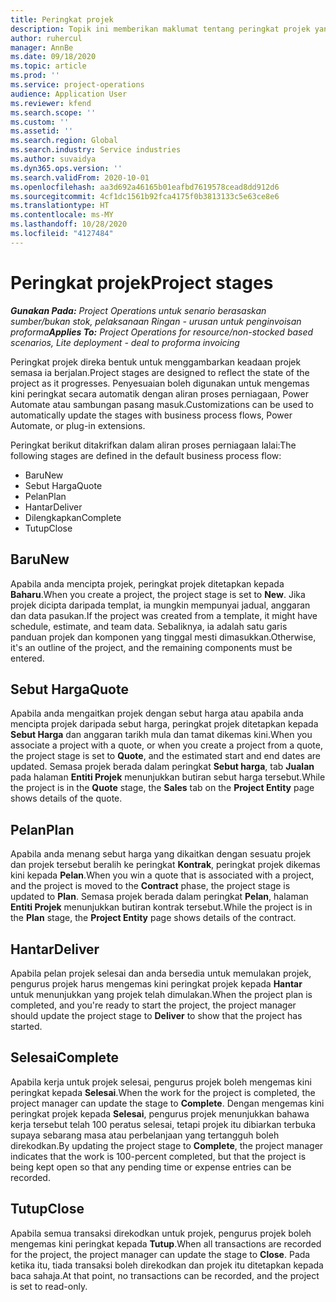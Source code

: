 ```yaml
---
title: Peringkat projek
description: Topik ini memberikan maklumat tentang peringkat projek yang tersedia dalam Microsoft Dynamics Project Operations.
author: ruhercul
manager: AnnBe
ms.date: 09/18/2020
ms.topic: article
ms.prod: ''
ms.service: project-operations
audience: Application User
ms.reviewer: kfend
ms.search.scope: ''
ms.custom: ''
ms.assetid: ''
ms.search.region: Global
ms.search.industry: Service industries
ms.author: suvaidya
ms.dyn365.ops.version: ''
ms.search.validFrom: 2020-10-01
ms.openlocfilehash: aa3d692a46165b01eafbd7619578cead8dd912d6
ms.sourcegitcommit: 4cf1dc1561b92fca4175f0b3813133c5e63ce8e6
ms.translationtype: HT
ms.contentlocale: ms-MY
ms.lasthandoff: 10/28/2020
ms.locfileid: "4127484"
---
```

# <a name="project-stages"></a><span data-ttu-id="eca79-103">Peringkat projek</span><span class="sxs-lookup"><span data-stu-id="eca79-103">Project stages</span></span>

<span data-ttu-id="eca79-104">_**Gunakan Pada:** Project Operations untuk senario berasaskan sumber/bukan stok, pelaksanaan Ringan - urusan untuk penginvoisan proforma_</span><span class="sxs-lookup"><span data-stu-id="eca79-104">_**Applies To:** Project Operations for resource/non-stocked based scenarios, Lite deployment - deal to proforma invoicing_</span></span>

<span data-ttu-id="eca79-105">Peringkat projek direka bentuk untuk menggambarkan keadaan projek semasa ia berjalan.</span><span class="sxs-lookup"><span data-stu-id="eca79-105">Project stages are designed to reflect the state of the project as it progresses.</span></span> <span data-ttu-id="eca79-106">Penyesuaian boleh digunakan untuk mengemas kini peringkat secara automatik dengan aliran proses perniagaan, Power Automate atau sambungan pasang masuk.</span><span class="sxs-lookup"><span data-stu-id="eca79-106">Customizations can be used to automatically update the stages with business process flows, Power Automate, or plug-in extensions.</span></span>

<span data-ttu-id="eca79-107">Peringkat berikut ditakrifkan dalam aliran proses perniagaan lalai:</span><span class="sxs-lookup"><span data-stu-id="eca79-107">The following stages are defined in the default business process flow:</span></span>

- <span data-ttu-id="eca79-108">Baru</span><span class="sxs-lookup"><span data-stu-id="eca79-108">New</span></span>
- <span data-ttu-id="eca79-109">Sebut Harga</span><span class="sxs-lookup"><span data-stu-id="eca79-109">Quote</span></span>
- <span data-ttu-id="eca79-110">Pelan</span><span class="sxs-lookup"><span data-stu-id="eca79-110">Plan</span></span>
- <span data-ttu-id="eca79-111">Hantar</span><span class="sxs-lookup"><span data-stu-id="eca79-111">Deliver</span></span>
- <span data-ttu-id="eca79-112">Dilengkapkan</span><span class="sxs-lookup"><span data-stu-id="eca79-112">Complete</span></span>
- <span data-ttu-id="eca79-113">Tutup</span><span class="sxs-lookup"><span data-stu-id="eca79-113">Close</span></span> 

## <a name="new"></a><span data-ttu-id="eca79-114">Baru</span><span class="sxs-lookup"><span data-stu-id="eca79-114">New</span></span>

<span data-ttu-id="eca79-115">Apabila anda mencipta projek, peringkat projek ditetapkan kepada **Baharu**.</span><span class="sxs-lookup"><span data-stu-id="eca79-115">When you create a project, the project stage is set to **New**.</span></span> <span data-ttu-id="eca79-116">Jika projek dicipta daripada templat, ia mungkin mempunyai jadual, anggaran dan data pasukan.</span><span class="sxs-lookup"><span data-stu-id="eca79-116">If the project was created from a template, it might have schedule, estimate, and team data.</span></span> <span data-ttu-id="eca79-117">Sebaliknya, ia adalah satu garis panduan projek dan komponen yang tinggal mesti dimasukkan.</span><span class="sxs-lookup"><span data-stu-id="eca79-117">Otherwise, it's an outline of the project, and the remaining components must be entered.</span></span>

## <a name="quote"></a><span data-ttu-id="eca79-118">Sebut Harga</span><span class="sxs-lookup"><span data-stu-id="eca79-118">Quote</span></span>

<span data-ttu-id="eca79-119">Apabila anda mengaitkan projek dengan sebut harga atau apabila anda mencipta projek daripada sebut harga, peringkat projek ditetapkan kepada **Sebut Harga** dan anggaran tarikh mula dan tamat dikemas kini.</span><span class="sxs-lookup"><span data-stu-id="eca79-119">When you associate a project with a quote, or when you create a project from a quote, the project stage is set to **Quote**, and the estimated start and end dates are updated.</span></span> <span data-ttu-id="eca79-120">Semasa projek berada dalam peringkat **Sebut harga**, tab **Jualan** pada halaman **Entiti Projek** menunjukkan butiran sebut harga tersebut.</span><span class="sxs-lookup"><span data-stu-id="eca79-120">While the project is in the **Quote** stage, the **Sales** tab on the **Project Entity** page shows details of the quote.</span></span>

## <a name="plan"></a><span data-ttu-id="eca79-121">Pelan</span><span class="sxs-lookup"><span data-stu-id="eca79-121">Plan</span></span>

<span data-ttu-id="eca79-122">Apabila anda menang sebut harga yang dikaitkan dengan sesuatu projek dan projek tersebut beralih ke peringkat **Kontrak**, peringkat projek dikemas kini kepada **Pelan**.</span><span class="sxs-lookup"><span data-stu-id="eca79-122">When you win a quote that is associated with a project, and the project is moved to the **Contract** phase, the project stage is updated to **Plan**.</span></span> <span data-ttu-id="eca79-123">Semasa projek berada dalam peringkat **Pelan**, halaman **Entiti Projek** menunjukkan butiran kontrak tersebut.</span><span class="sxs-lookup"><span data-stu-id="eca79-123">While the project is in the **Plan** stage, the **Project Entity** page shows details of the contract.</span></span>

## <a name="deliver"></a><span data-ttu-id="eca79-124">Hantar</span><span class="sxs-lookup"><span data-stu-id="eca79-124">Deliver</span></span>

<span data-ttu-id="eca79-125">Apabila pelan projek selesai dan anda bersedia untuk memulakan projek, pengurus projek harus mengemas kini peringkat projek kepada **Hantar** untuk menunjukkan yang projek telah dimulakan.</span><span class="sxs-lookup"><span data-stu-id="eca79-125">When the project plan is completed, and you're ready to start the project, the project manager should update the project stage to **Deliver** to show that the project has started.</span></span>

## <a name="complete"></a><span data-ttu-id="eca79-126">Selesai</span><span class="sxs-lookup"><span data-stu-id="eca79-126">Complete</span></span> 

<span data-ttu-id="eca79-127">Apabila kerja untuk projek selesai, pengurus projek boleh mengemas kini peringkat kepada **Selesai**.</span><span class="sxs-lookup"><span data-stu-id="eca79-127">When the work for the project is completed, the project manager can update the stage to **Complete**.</span></span> <span data-ttu-id="eca79-128">Dengan mengemas kini peringkat projek kepada **Selesai**, pengurus projek menunjukkan bahawa kerja tersebut telah 100 peratus selesai, tetapi projek itu dibiarkan terbuka supaya sebarang masa atau perbelanjaan yang tertangguh boleh direkodkan.</span><span class="sxs-lookup"><span data-stu-id="eca79-128">By updating the project stage to **Complete**, the project manager indicates that the work is 100-percent completed, but that the project is being kept open so that any pending time or expense entries can be recorded.</span></span>

## <a name="close"></a><span data-ttu-id="eca79-129">Tutup</span><span class="sxs-lookup"><span data-stu-id="eca79-129">Close</span></span>

<span data-ttu-id="eca79-130">Apabila semua transaksi direkodkan untuk projek, pengurus projek boleh mengemas kini peringkat kepada **Tutup**.</span><span class="sxs-lookup"><span data-stu-id="eca79-130">When all transactions are recorded for the project, the project manager can update the stage to **Close**.</span></span> <span data-ttu-id="eca79-131">Pada ketika itu, tiada transaksi boleh direkodkan dan projek itu ditetapkan kepada baca sahaja.</span><span class="sxs-lookup"><span data-stu-id="eca79-131">At that point, no transactions can be recorded, and the project is set to read-only.</span></span>

